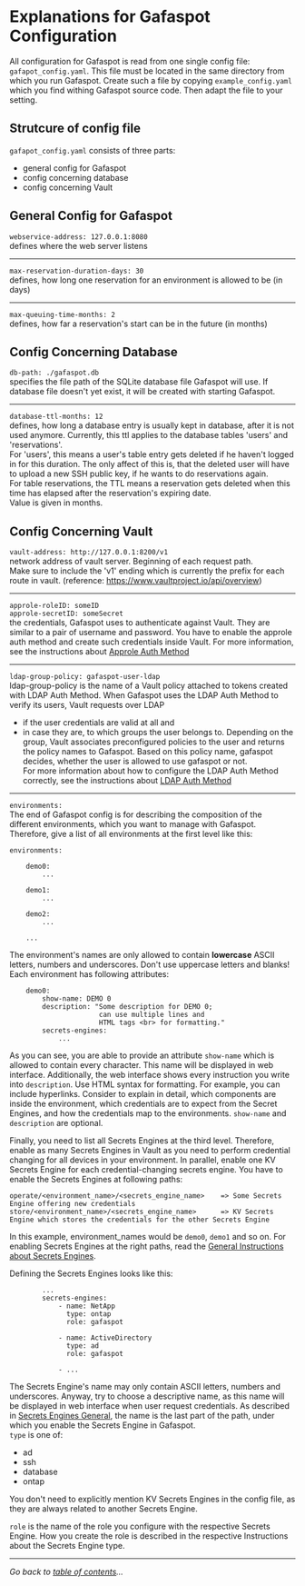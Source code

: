 # Explanations for Gafaspot Configuration
All configuration for Gafaspot is read from one single config file: `gafapot_config.yaml`.
This file must be located in the same directory from which you run Gafaspot.
Create such a file by copying `example_config.yaml` which you find withing Gafaspot source code. Then adapt the file to your setting.

## Strutcure of config file
`gafapot_config.yaml` consists of three parts:

* general config for Gafaspot
* config concerning database
* config concerning Vault

## General Config for Gafaspot
`webservice-address: 127.0.0.1:8080`  
defines where the web server listens
___
`max-reservation-duration-days: 30`  
defines, how long one reservation for an environment is allowed to be (in days)
___
`max-queuing-time-months: 2`  
defines, how far a reservation's start can be in the future (in months)

## Config Concerning Database
`db-path: ./gafaspot.db`  
specifies the file path of the SQLite database file Gafaspot will use. If database file doesn't yet exist, it will be created with starting Gafaspot.
___
`database-ttl-months: 12`  
defines, how long a database entry is usually kept in database, after it is not used anymore. Currently, this ttl applies to the database tables 'users' and 'reservations'.  
For 'users', this means a user's table entry gets deleted if he haven't logged in for this duration. The only affect of this is, that the deleted user will have to upload a new SSH public key, if he wants to do reservations again.  
For table reservations, the TTL means a reservation gets deleted when this time has elapsed after the reservation's expiring date.  
Value is given in months.  

## Config Concerning Vault
`vault-address: http://127.0.0.1:8200/v1`  
network address of vault server. Beginning of each request path.  
Make sure to include the 'v1' ending which is currently the prefix for each route in vault. (reference: https://www.vaultproject.io/api/overview)
___
`approle-roleID: someID`  
`approle-secretID: someSecret`  
the credentials, Gafaspot uses to authenticate against Vault. They are similar to a pair of username and password. You have to enable the approle auth method and create such credentials inside Vault.
For more information, see the instructions about [Approle Auth Method](doc/auth_approle.md)  
___
`ldap-group-policy: gafaspot-user-ldap`  
ldap-group-policy is the name of a Vault policy attached to tokens created with LDAP Auth Method. When Gafaspot uses the LDAP Auth Method to verify its users, Vault requests over LDAP
* if the user credentials are valid at all and
* in case they are, to which groups the user belongs to.
Depending on the group, Vault associates preconfigured policies to the user and returns the policy names to Gafaspot. Based on this policy name, gafaspot decides, whether the user is allowed to use gafaspot or not.  
For more information about how to configure the LDAP Auth Method correctly, see the instructions about [LDAP Auth Method](doc/auth_ldap.md)
___
`environments:`  
The end of Gafaspot config is for describing the composition of the different environments, which you want to manage with Gafaspot. Therefore, give a list of all environments at the first level like this:

    environments:

        demo0:
            ...

        demo1:
            ...

        demo2:
            ...

        ...
The environment's names are only allowed to contain **lowercase** ASCII letters, numbers and underscores. Don't use uppercase letters and blanks!  
Each environment has following attributes: 

        demo0:
            show-name: DEMO 0
            description: "Some description for DEMO 0;
                          can use multiple lines and
                          HTML tags <br> for formatting."
            secrets-engines:
                ...
As you can see, you are able to provide an attribute `show-name` which is allowed to contain every character. This name will be displayed in web interface. Additionally, the web interface shows every instruction you write into `description`. Use HTML syntax for formatting. For example, you can include hyperlinks. Consider to explain in detail, which components are inside the environment, which credentials are to expect from the Secret Engines, and how the credentials map to the environments. `show-name` and `description` are optional.

Finally, you need to list all Secrets Engines at the third level. Therefore, enable as many Secrets Engines in Vault as you need to perform credential changing for all devices in your environment. In parallel, enable one KV Secrets Engine for each credential-changing secrets engine. You have to enable the Secrets Engines at following paths:

    operate/<environment_name>/<secrets_engine_name>    => Some Secrets Engine offering new credentials
    store/<environment_name>/<secrets_engine_name>      => KV Secrets Engine which stores the credentials for the other Secrets Engine
In this example, environment_names would be `demo0`, `demo1` and so on. For enabling Secrets Engines at the right paths, read the [General Instructions about Secrets Engines](secengs_general.md).

Defining the Secrets Engines looks like this:

            ...
            secrets-engines:
                - name: NetApp
                  type: ontap
                  role: gafaspot
                
                - name: ActiveDirectory
                  type: ad
                  role: gafaspot

                - ...
The Secrets Engine's name may only contain ASCII letters, numbers and underscores. Anyway, try to choose a descriptive name, as this name will be displayed in web interface when user request credentials. As described in [Secrets Engines General](secengs_general.md), the name is the last part of the path, under which you enable the Secrets Engine in Gafaspot.  
`type` is one of:
* ad
* ssh
* database
* ontap

You don't need to explicitly mention KV Secrets Engines in the config file, as they are always related to another Secrets Engine.

`role` is the name of the role you configure with the respective Secrets Engine. How you create the role is described in the respective Instructions about the Secrets Engine type.

---
*Go back to [table of contents](README.md)...*